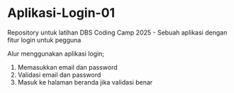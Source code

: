 # Aplikasi-Login-01
Repository untuk latihan DBS Coding Camp 2025 - Sebuah aplikasi dengan fitur login untuk pegguna 

Alur menggunakan aplikasi login;
1. Memasukkan email dan password
2. Validasi email dan password
3. Masuk ke halaman beranda jika validasi benar
